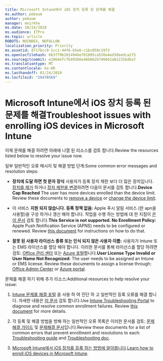 ```yaml
---
title: Microsoft Intune에서 iOS 장치 등록 된 문제를 해결
ms.author: pebaum
author: pebaum
manager: mnirkhe
ms.date: 10/24/2018
ms.audience: ITPro
ms.topic: article
ROBOTS: NOINDEX, NOFOLLOW
localization_priority: Priority
ms.assetid: d717bcc9-1cc1-44f6-b5e6-c1bc059c1973
ms.openlocfilehash: 663ff9b101494be781095ca550a4ed3deedca175
ms.sourcegitcommit: e2864efcfb493b6e46b662b746661a61232bdba7
ms.translationtype: MT
ms.contentlocale: ko-KR
ms.lasthandoff: 01/24/2019
ms.locfileid: "29478569"
---
```

# <a name="troubleshoot-issues-with-enrolling-ios-devices-in-microsoft-intune"></a><span data-ttu-id="d4318-102">Microsoft Intune에서 iOS 장치 등록 된 문제를 해결</span><span class="sxs-lookup"><span data-stu-id="d4318-102">Troubleshoot issues with enrolling iOS devices in Microsoft Intune</span></span>

<span data-ttu-id="d4318-103">이제 문제를 해결 하려면 아래에 나열 된 리소스를 검토 합니다.</span><span class="sxs-lookup"><span data-stu-id="d4318-103">Review the resources listed below to resolve your issue now.</span></span> 
  
<span data-ttu-id="d4318-104">일부 일반적인 오류 메시지 및 해결 방법 단계:</span><span class="sxs-lookup"><span data-stu-id="d4318-104">Some common error messages and resolution steps:</span></span>
  
- <span data-ttu-id="d4318-p101">**장치에 도달 하면 첫 문자 장식** 사용자가 등록 장치 제한 보다 더 많은 장치입니다. [장치를 제거](https://docs.microsoft.com/en-us/intune/devices-wipe) 하거나 [장치 제한을 변경](https://docs.microsoft.com/en-us/intune/enrollment-restrictions-set#set-device-limit-restrictions)하려면 다음이 문서를 검토 합니다.</span><span class="sxs-lookup"><span data-stu-id="d4318-p101">**Device Cap Reached** The user has more devices enrolled than the device limit. Review these documents to [remove a device](https://docs.microsoft.com/en-us/intune/devices-wipe) or [change the device limit](https://docs.microsoft.com/en-us/intune/enrollment-restrictions-set#set-device-limit-restrictions).</span></span>
    
- <span data-ttu-id="d4318-p102">이 서비스 **지원 되지 않습니다. 등록 정책 없음:** Apple 푸시 알림 서비스 (한 apn을 사용할)을 구성 하거나 갱신 해야 합니다. 작업을 수행 하는 방법에 대 한 지침이 [은이 문서](https://docs.microsoft.com/en-us/intune/apple-mdm-push-certificate-get) 검토 합니다.</span><span class="sxs-lookup"><span data-stu-id="d4318-p102">**This Service is not supported. No Enrollment Policy:** Apple Push Notification Service (APNS) needs to be configured or renewed. Review [this document](https://docs.microsoft.com/en-us/intune/apple-mdm-push-certificate-get) for instructions on how to do that.</span></span> 
    
- <span data-ttu-id="d4318-p103">**잘못 된 사용자 라이선스 종류 또는 인식 되지 않은 사용자 이름:** 사용자가 Intune 또는 EMS 라이선스를 할당 해야 합니다. 이러한 문서를 통해 라이선스를 할당 하려면 검토: [Office 관리 센터](https://docs.microsoft.com/en-us/intune/licenses-assign) 또는 [Azure 포털](https://docs.microsoft.com/en-us/azure/active-directory/license-users-groups)합니다.</span><span class="sxs-lookup"><span data-stu-id="d4318-p103">**User License Type Invalid or User Name Not Recognized:** The user needs to be assigned an Intune or EMS license. Review these documents to assign a license through: [Office Admin Center](https://docs.microsoft.com/en-us/intune/licenses-assign) or [Azure portal](https://docs.microsoft.com/en-us/azure/active-directory/license-users-groups).</span></span>
    
<span data-ttu-id="d4318-111">문제를 해결 하기 위해 추가 리소스:</span><span class="sxs-lookup"><span data-stu-id="d4318-111">Additional resources to help resolve your issue:</span></span>
  
1. <span data-ttu-id="d4318-p104">[Intune 문제를 해결 포털](https://devicemanagement.microsoft.com/#blade/Microsoft_Intune_DeviceSettings/TroubleshootBlade) 을 사용 하 여 진단 하 고 일반적인 등록 오류를 해결 합니다. 자세한 내용은 [이 문서](https://docs.microsoft.com/en-us/intune/help-desk-operators) 검토 합니다.</span><span class="sxs-lookup"><span data-stu-id="d4318-p104">Use [Intune Troubleshooting Portal](https://devicemanagement.microsoft.com/#blade/Microsoft_Intune_DeviceSettings/TroubleshootBlade) to diagnose and resolve common enrollment failures. Review [this document](https://docs.microsoft.com/en-us/intune/help-desk-operators) for more details.</span></span> 
    
2. <span data-ttu-id="d4318-114">각 등록 및 해결 방법을 방해 하는 일반적인 오류 목록은 이러한 문서를 검토: [문제해결 가이드](https://support.microsoft.com/en-us/help/4039809/troubleshooting-ios-device-enrollment-in-intune) 및 [문제해결 문서](https://docs.microsoft.com/en-us/intune-classic/troubleshoot/troubleshoot-device-enrollment-in-intune)입니다.</span><span class="sxs-lookup"><span data-stu-id="d4318-114">Review these documents for a list of common errors that prevent enrollment and resolutions to each: [Troubleshooting guide](https://support.microsoft.com/en-us/help/4039809/troubleshooting-ios-device-enrollment-in-intune) and [Troubleshooting doc](https://docs.microsoft.com/en-us/intune-classic/troubleshoot/troubleshoot-device-enrollment-in-intune).</span></span>
    
3. <span data-ttu-id="d4318-115">[Microsoft Intune에서 iOS 장치를 등록 하는 방법에 알아봅니다](https://docs.microsoft.com/en-us/intune/ios-enroll).</span><span class="sxs-lookup"><span data-stu-id="d4318-115">[Learn how to enroll iOS devices in Microsoft Intune](https://docs.microsoft.com/en-us/intune/ios-enroll).</span></span>
    

